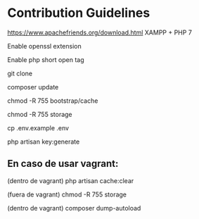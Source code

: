 # Contribution Guidelines

https://www.apachefriends.org/download.html   XAMPP + PHP 7

Enable openssl extension

Enable php short open tag

git clone

composer update

chmod -R 755 bootstrap/cache

chmod -R 755 storage

cp .env.example .env

php artisan key:generate

## En caso de usar vagrant:

(dentro de vagrant) php artisan cache:clear

(fuera de vagrant) chmod -R 755 storage

(dentro de vagrant) composer dump-autoload
